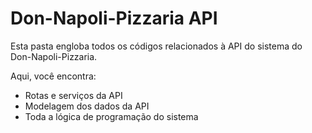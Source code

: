 # Don-Napoli-Pizzaria API

Esta pasta engloba todos os códigos relacionados à API do sistema do Don-Napoli-Pizzaria.

Aqui, você encontra:
  * Rotas e serviços da API
  * Modelagem dos dados da API
  * Toda a lógica de programação do sistema
#
